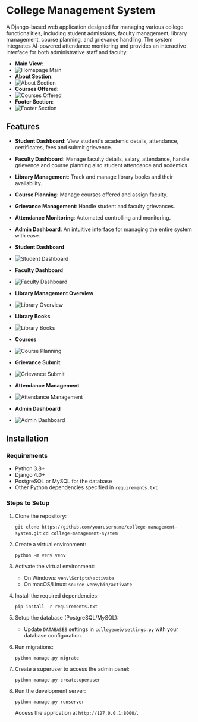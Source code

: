 # College Management System

A Django-based web application designed for managing various college functionalities, including student admissions, faculty management, library management, course planning, and grievance handling. The system integrates AI-powered attendance monitoring and provides an interactive interface for both administrative staff and faculty.

- **Main View**:
- 
  ![Homepage Main](images/homepage.png)  
- **About Section**:
- 
  ![About Section](images/about.png)  
- **Courses Offered**:
- 
  ![Courses Offered](images/courses.png)  
- **Footer Section**:
- 
  ![Footer Section](images/footer.png) 

## Features

- **Student Dashboard**: View student's academic details, attendance, certificates, fees and submit grievence.
- **Faculty Dashboard**: Manage faculty details, salary, attendance, handle grievence and course planning also student attendance and acdemics.
- **Library Management**: Track and manage library books and their availability.
- **Course Planning**: Manage courses offered and assign faculty.
- **Grievance Management**: Handle student and faculty grievances.
- **Attendance Monitoring**: Automated controlling and monitoring.
- **Admin Dashboard**: An intuitive interface for managing the entire system with ease.


- **Student Dashboard**
-  
  ![Student Dashboard](images/student_dashboard.png)

- **Faculty Dashboard**
- 
  ![Faculty Dashboard](images/faculty_dashboard.png)

- **Library Management Overview**
- 
  ![Library Overview](images/library_ovv.png)

- **Library Books**
- 
  ![Library Books](images/library_book.png)

- **Courses**
- 
  ![Course Planning](images/courses.png)

- **Grievance Submit**
- 
  ![Grievance Submit](images/grievance_submit.png)

- **Attendance Management**
- 
  ![Attendance Management](images/attendance_management.png)

- **Admin Dashboard**
- 
  ![Admin Dashboard](images/admin_dashboard.png)

## Installation

### Requirements

- Python 3.8+
- Django 4.0+
- PostgreSQL or MySQL for the database
- Other Python dependencies specified in `requirements.txt`

### Steps to Setup

1. Clone the repository:

    `git clone https://github.com/yourusername/college-management-system.git`
    `cd college-management-system`

2. Create a virtual environment:

    `python -m venv venv`

3. Activate the virtual environment:

    - On Windows:
      `venv\Scripts\activate`
    - On macOS/Linux:
      `source venv/bin/activate`

4. Install the required dependencies:

    `pip install -r requirements.txt`

5. Setup the database (PostgreSQL/MySQL):

    - Update `DATABASES` settings in `collegeweb/settings.py` with your database configuration.

6. Run migrations:

    `python manage.py migrate`

7. Create a superuser to access the admin panel:

    `python manage.py createsuperuser`

8. Run the development server:

    `python manage.py runserver`

    Access the application at `http://127.0.0.1:8000/`.
   
